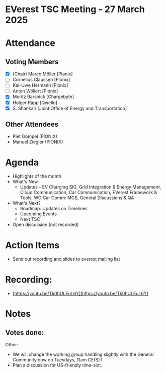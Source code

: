 # EVerest TSC Meeting - 27 March 2025

# Attendance

## Voting Members

- [x] (Chair) Marco Möller [Pionix]
- [ ] Cornelius Claussen [Pionix]
- [ ] Kai-Uwe Hermann [Pionix]
- [ ] Anton Wöllert [Pionix]
- [x] Moritz Barsnick [Chargebyte]
- [x] Holger Rapp [Qwello]
- [x] S. Shankari [Joint Office of Energy and Transportation]

## Other Attendees
- Piet Gömpel (PIONIX)
- Manuel Ziegler (PIONIX)

# Agenda

- Highlights of the month
- What's New
    - Updates - EV Charging SIG, Grid Integration & Energy Management, Cloud Communication, Car Communication, EVerest Framework & Tools, WG Car Comm: MCS, General Discussions & QA
- What's Next?
    - Roadmap: Updates on Timelines
    - Upcoming Events
    - Next TSC
- Open discussion (not recorded)

# Action Items
- Send out recording and slides to everest mailing list

# Recording:
- [https://youtu.be/Tk0hULEuL6Y](https://youtu.be/Tk0hULEuL6Y)

# Notes
Votes done:
-

Other:
- We will change the working group handling slightly with the General Community
  now on Tuesdays, 11am CE(S)T.
- Plan a discussion for US-friendly time-slot.
